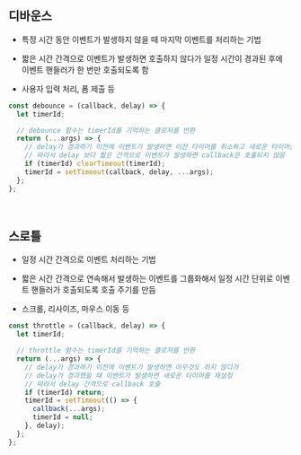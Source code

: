 ## 디바운스

- 특정 시간 동안 이벤트가 발생하지 않을 때 마지막 이벤트를 처리하는 기법

- 짧은 시간 간격으로 이벤트가 발생하면 호출하지 않다가 일정 시간이 경과된 후에 이벤트 핸들러가 한 번만 호출되도록 함

- 사용자 입력 처리, 폼 제출 등

```javascript
const debounce = (callback, delay) => {
  let timerId;

  // debounce 함수는 timerId를 기억하는 클로저를 반환
  return (...args) => {
    // delay가 경과하기 이전에 이벤트가 발생하면 이전 타이머를 취소하고 새로운 타이머를 재설정
    // 따라서 delay 보다 짧은 간격으로 이벤트가 발생하면 callback은 호출되지 않음
    if (timerId) clearTimeout(timerId);
    timerId = setTimeout(callback, delay, ...args);
  };
};
```

<br/>

## 스로틀

- 일정 시간 간격으로 이벤트 처리하는 기법

- 짧은 시간 간격으로 연속해서 발생하는 이벤트를 그룹화해서 일정 시간 단위로 이벤트 핸들러가 호출되도록 호출 주기를 만듬

- 스크롤, 리사이즈, 마우스 이동 등

```javascript
const throttle = (callback, delay) => {
  let timerId;

  // throttle 함수는 timerId를 기억하는 클로저를 반환
  return (...args) => {
    // delay가 경과하기 이전에 이벤트가 발생하면 아무것도 하지 않다가
    // delay가 경과했을 때 이벤트가 발생하면 새로운 타이머를 재설정
    // 따라서 delay 간격으로 callback 호출
    if (timerId) return;
    timerId = setTimeout(() => {
      callback(...args);
      timerId = null;
    }, delay);
  };
};
```
